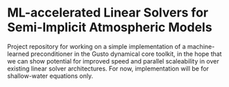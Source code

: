 # ML-accelerated Linear Solvers for Semi-Implicit Atmospheric Models
Project repository for working on a simple implementation of a machine-learned preconditioner in the Gusto dynamical core toolkit, in the hope that we can show potential for improved speed and parallel scaleability in over existing linear solver architectures. For now, implementation will be for shallow-water equations only.
